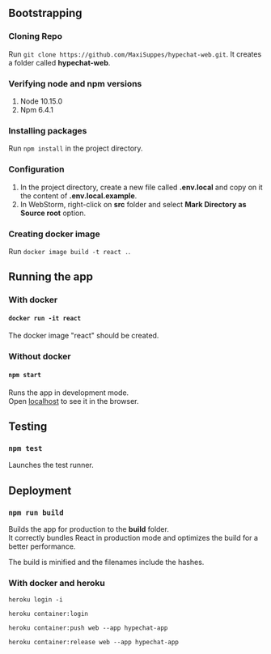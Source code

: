 ## Bootstrapping

### Cloning Repo
Run `git clone https://github.com/MaxiSuppes/hypechat-web.git`. It creates a folder called **hypechat-web**.
### Verifying node and npm versions
  1. Node 10.15.0
  2. Npm  6.4.1

### Installing packages
Run `npm install` in the project directory.

### Configuration
  1. In the project directory, create a new file called **.env.local** and copy on it the content of **.env.local.example**.
  2. In WebStorm, right-click on **src** folder and select **Mark Directory as Source root** option.

### Creating docker image
Run `docker image build -t react .`.
 
 
## Running the app

### With docker
#### `docker run -it react`
The docker image "react" should be created.

### Without docker
#### `npm start`
Runs the app in development mode.<br>
Open [localhost](http://localhost:3000) to see it in the browser.


## Testing

### `npm test`
Launches the test runner.


## Deployment

### `npm run build`
Builds the app for production to the **build** folder.<br>
It correctly bundles React in production mode and optimizes the build for a better performance.

The build is minified and the filenames include the hashes.


### With docker and heroku

`heroku login -i`

`heroku container:login`

`heroku container:push web --app hypechat-app`

`heroku container:release web --app hypechat-app`